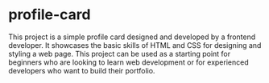 # profile-card

This project is a simple profile card designed and developed by a frontend developer. It showcases the basic skills of HTML and CSS for designing and styling a web page. This project can be used as a starting point for beginners who are looking to learn web development or for experienced developers who want to build their portfolio.
